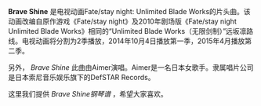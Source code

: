 

**Brave Shine** 是电视动画Fate/stay night: Unlimited Blade
Works的片头曲。该动画改编自原作游戏《Fate/stay night》及2010年剧场版《Fate/stay night Unlimited Blade
Works》相同的“Unlimited Blade
Works（无限剑制）”远坂凛路线。电视动画将分割为2季播放，2014年10月4日播放第一季，2015年4月播放第二季。

另外， _Brave Shine_ 此曲由Aimer演唱。Aimer是一名日本女歌手。隶属唱片公司是日本索尼音乐娱乐旗下的DefSTAR Records。

这里我们提供 _Brave Shine钢琴谱_ ，希望大家喜欢。


